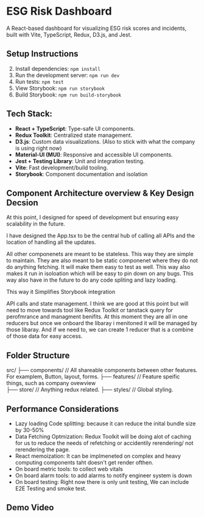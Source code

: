 # ESG Risk Dashboard

A React-based dashboard for visualizing ESG risk scores and incidents, built with Vite, TypeScript, Redux, D3.js, and Jest.

## Setup Instructions
2. Install dependencies: `npm install`
3. Run the development server: `npm run dev`
4. Run tests: `npm test`
5. View Storybook: `npm run storybook`
6. Build Storybook: `npm run build-storybook`

## Tech Stack:
- **React + TypeScript**: Type-safe UI components.
- **Redux Toolkit**: Centralized state management.
- **D3.js**: Custom data visualizations. (Also to stick with what the company is using right now)
- **Material-UI (MUI)**: Responsive and accessible UI components.
- **Jest + Testing Library**: Unit and integration testing.
- **Vite**: Fast development/build tooling.
- **Storybook**: Component documentation and isolation

## Component Architecture overview & Key Design Decsion
At this point, I designed for speed of development but ensuring easy scalability in the future. 

I have designed the App.tsx to be the central hub of calling all APIs and the location of handling all the updates. 

All other componenets are meant to be stateless. This way they are simple to maintain. They are also meant to be static componenet where they do not do anything fetching. It will make them easy to test as well. This way also makes it run in isoloation which will be easy to pin down on any bugs. This way also have in the future to do any code spliting and lazy loading. 

This way it Simplifies Storybook integration

API calls and state management. I think we are good at this point but will need to move towards tool like Redux Toolkit or tanstack query for perofmrance and managment benifits. At this moment they are all in one reducers but once we onboard the libaray i menitoned it will be managed by those libaray. 
And if we need to, we can create 1 reducer that is a combine of those data for easy access.


## Folder Structure
src/
├── components/  // All shareable components between other features. For examplem, Button, layout, forms.
├── features/    // Feature speific things, such as company ovewview   
├── store/       // Anything redux related.
├── styles/      // Global styling.
 

## Performance Considerations
- Lazy loading Code splitting: because it can reduce the inital bundle size by 30-50%
- Data Fetching Optmization: Redux Toolkit will be doing alot of caching for us to reduce the needs of refetching or accidentily rerendering/ not rerendering the page.
- React memoization: It can be implmeneted on complex and heavy computing components taht doesn't get render ofthen.  
- On board metric tools: to collect web vitals
- On board alarm tools: to add alarms to notify engineer system is down
- On board testing: Right now there is only unit testing, We can include E2E Testing and smoke test.


## Demo Video
